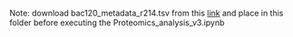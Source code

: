 Note: download bac120_metadata_r214.tsv from this [link](https://data.ace.uq.edu.au/public/gtdb/data/releases/release214/214.0/) and place in this folder before executing the Proteomics_analysis_v3.ipynb
